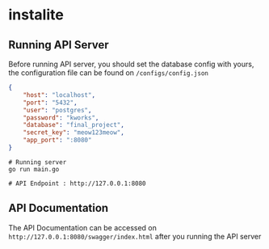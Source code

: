 # instalite


## Running API Server
Before running API server, you should set the database config with yours, the configuration file can be found on `/configs/config.json`
```json
{
    "host": "localhost",
    "port": "5432",
    "user": "postgres",
    "password": "kworks",
    "database": "final_project",
    "secret_key": "meow123meow",
    "app_port": ":8080"
}
```

```
# Running server
go run main.go

# API Endpoint : http://127.0.0.1:8080
```

## API Documentation
The API Documentation can be accessed on `http://127.0.0.1:8080/swagger/index.html` after you running the API server
